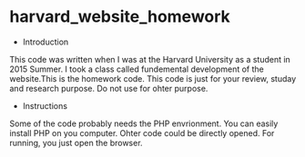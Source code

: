 # harvard_website_homework
* Introduction

 This code was written when I was at the Harvard University as a student in 2015 Summer. I took a class called fundemental development of the website.This is the homework code. This code is just for your review, studay and research purpose. Do not use for ohter purpose.

* Instructions

Some of the code probably needs the PHP envrionment. You can easily install PHP on you computer. Ohter code could be directly opened. For running, you just open the browser.
